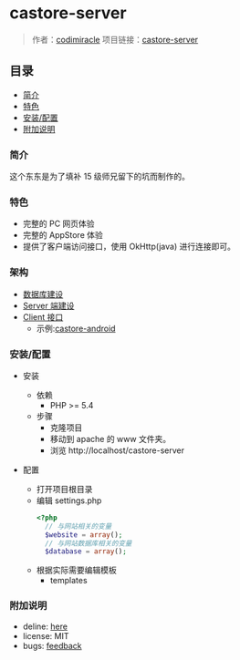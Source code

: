 # castore-server
>作者：[codimiracle](https://github.com/codimiracle)
>项目链接：[castore-server](https://github.com/codimiracle/castore-server)
## 目录
- [简介](#简介)
- [特色](#特色)
- [安装/配置](#安装配置)
- [附加说明](#附加说明)

### 简介
这个东东是为了填补 15 级师兄留下的坑而制作的。
### 特色
- 完整的 PC 网页体验
- 完整的 AppStore 体验
- 提供了客户端访问接口，使用 OkHttp(java) 进行连接即可。
### 架构
- [数据库建设](https://github.com/codimiracle/castore-server/docs/database-guide.md)
- [Server 端建设](https://github.com/codimiracle/castore-server/docs/server-guide.md)
- [Client 接口](https://github.com/codimiracle/castore-server/docs/client-guide.md)
    - 示例:[castore-android](https://github.com/codimiracle/castore-android)
### 安装/配置
- 安装
    - 依赖
        - PHP >= 5.4
    - 步骤
        - 克隆项目
        - 移动到 apache 的 www 文件夹。
        - 浏览 http://localhost/castore-server
    
- 配置
    - 打开项目根目录
    - 编辑 settings.php
        ```php
        <?php
          // 与网站相关的变量
          $website = array();
          // 与网站数据库相关的变量
          $database = array();
        ```
    - 根据实际需要编辑模板
        - templates
### 附加说明
- deline: [here](https://github.com/codimiracle/deline)
- license: MIT
- bugs: [feedback](mailto:Codimiracle@outlook.com)
